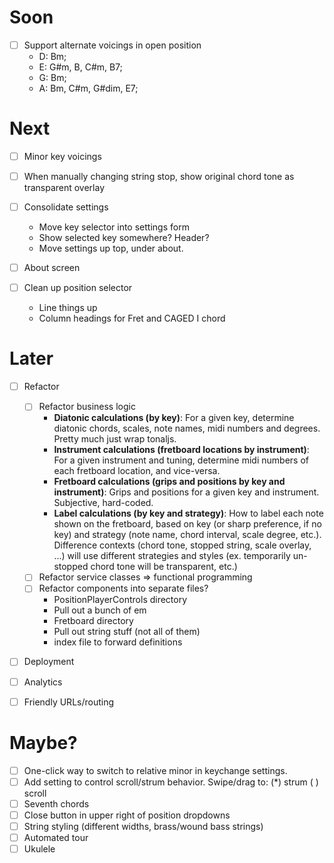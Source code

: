 # Soon

- [ ] Support alternate voicings in open position
  - D: Bm; 
  - E: G#m, B, C#m, B7; 
  - G: Bm; 
  - A: Bm, C#m, G#dim, E7; 

# Next

- [ ] Minor key voicings

- [ ] When manually changing string stop, show original chord tone as transparent overlay

- [ ] Consolidate settings
  - Move key selector into settings form
  - Show selected key somewhere? Header?
  - Move settings up top, under about.

- [ ] About screen
- [ ] Clean up position selector
  - Line things up
  - Column headings for Fret and CAGED I chord

# Later

- [ ] Refactor

  - [ ] Refactor business logic
    - **Diatonic calculations (by key)**: For a given key, determine diatonic chords, scales, note names, midi numbers and degrees. Pretty much just wrap tonaljs.
    - **Instrument calculations (fretboard locations by instrument)**: For a given instrument and tuning, determine midi numbers of each fretboard location, and vice-versa.
    - **Fretboard calculations (grips and positions by key and instrument)**: Grips and positions for a given key and instrument. Subjective, hard-coded.
    - **Label calculations (by key and strategy)**: How to label each note shown on the fretboard, based on key (or sharp preference, if no key) and strategy (note name, chord interval, scale degree, etc.). Difference contexts (chord tone, stopped string, scale overlay, ...) will use different strategies and styles (ex. temporarily un-stopped chord tone will be transparent, etc.)
  - [ ] Refactor service classes => functional programming
  - [ ] Refactor components into separate files?
    - PositionPlayerControls directory
    - Pull out a bunch of em
    - Fretboard directory
    - Pull out string stuff (not all of them)
    - index file to forward definitions

- [ ] Deployment
- [ ] Analytics

- [ ] Friendly URLs/routing

# Maybe?

- [ ] One-click way to switch to relative minor in keychange settings.
- [ ] Add setting to control scroll/strum behavior. Swipe/drag to: (\*) strum ( ) scroll
- [ ] Seventh chords
- [ ] Close button in upper right of position dropdowns
- [ ] String styling (different widths, brass/wound bass strings)
- [ ] Automated tour
- [ ] Ukulele
